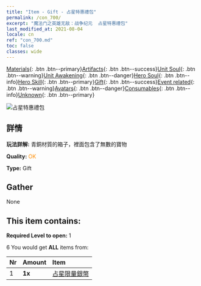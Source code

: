 ```yaml
---
title: "Item - Gift - 占星特惠禮包"
permalink: /con_700/
excerpt: "魔法门之英雄无敌：战争纪元  占星特惠禮包"
last_modified_at: 2021-08-04
locale: cn
ref: "con_700.md"
toc: false
classes: wide
---
```

 [Materials](/ItemsCN/){: .btn .btn--primary}[Artifacts](/ItemsCN/Artifacts/){: .btn .btn--success}[Unit Soul](/ItemsCN/UnitSoul/){: .btn .btn--warning}[Unit Awakening](/ItemsCN/UnitAwakening/){: .btn .btn--danger}[Hero Soul](/ItemsCN/HeroSoul/){: .btn .btn--info}[Hero Skill](/ItemsCN/HeroSkill/){: .btn .btn--primary}[Gift](/ItemsCN/Gift/){: .btn .btn--success}[Event related](/ItemsCN/Events/){: .btn .btn--warning}[Avatars](/ItemsCN/Avatars/){: .btn .btn--danger}[Consumables](/ItemsCN/Consumables/){: .btn .btn--info}[Unknown](/ItemsCN/Unknown/){: .btn .btn--primary}

 ![占星特惠禮包](/images/t/i_3018.png)

## 詳情
 **玩法詳解:** 青銅材質的箱子，裡面包含了無數的寶物

 **Quality:** <span style="color: #FF8C00">OK</span>

 **Type:** Gift

## Gather

  None

## This item contains:

 **Required Level to open:** 1

 6 You would get **ALL** items  from:

  | Nr | Amount |     Item    |
  |:---|:-------|:------------|
  | 1 |  **1x** | [占星限量銀幣](/cn/Items/con_969/) |  | 

